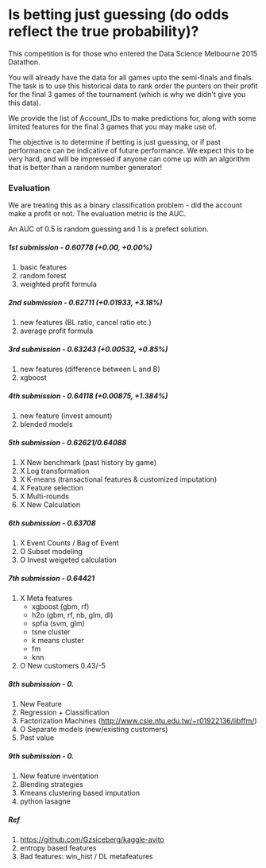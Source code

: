# Is betting just guessing (do odds reflect the true probability)?

This competition is for those who entered the Data Science Melbourne 2015 Datathon.

You will already have the data for all games upto the semi-finals and finals. The task is to use this historical data to rank order the punters on their profit for the final 3 games of the tournament (which is why we didn't give you this data).

We provide the list of Account_IDs to make predictions for, along with some limited features for the final 3 games that you may make use of.

The objective is to determine if betting is just guessing, or if past performance can be indicative of future performance. We expect this to be very hard, and will be impressed if anyone can come up with an algorithm that is better than a random number generator! 

### Evaluation

We are treating this as a binary classification problem - did the account make a profit or not. The evaluation metric is the AUC.

An AUC of 0.5 is random guessing and 1 is a prefect solution.

##### 1st submission - 0.60778 (+0.00, +0.00%)
1. basic features
2. random forest
3. weighted profit formula

##### 2nd submission - 0.62711 (+0.01933, +3.18%)
1. new features (BL ratio, cancel ratio etc.)
2. average profit formula

##### 3rd submission - 0.63243 (+0.00532, +0.85%)
1. new features (difference between L and B)
2. xgboost

##### 4th submission - 0.64118 (+0.00875, +1.384%)
1. new feature (invest amount)
2. blended models

##### 5th submission - 0.62621/0.64088
1. X New benchmark (past history by game) 
2. X Log transformation
3. X K-means (transactional features & customized imputation)
4. X Feature selection
5. X Multi-rounds
6. X New Calculation

##### 6th submission - 0.63708
1. X Event Counts / Bag of Event
2. O Subset modeling
3. O Invest weigeted calculation

##### 7th submission - 0.64421
1. X Meta features
	- xgboost (gbm, rf)
	- h2o (gbm, rf, nb, glm, dl)
	- spfia (svm, glm)
	- tsne cluster
	- k means cluster
	- fm
	- knn
2. O New customers 0.43/-5

##### 8th submission - 0.
1. New Feature
2. Regression + Classification
3. Factorization Machines (http://www.csie.ntu.edu.tw/~r01922136/libffm/)
4. O Separate models (new/existing customers)
5. Past value

##### 9th submission - 0.
1. New feature inventation
2. Blending strategies
3. Kmeans clustering based imputation
4. python lasagne

##### Ref
1. https://github.com/Gzsiceberg/kaggle-avito
2. entropy based features
3. Bad features: win_hist / DL metafeatures